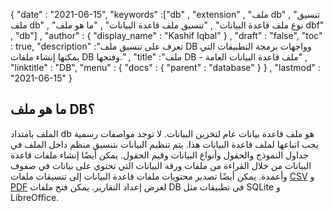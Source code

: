 {
  "date" : "2021-06-15",
  "keywords" :["db" , "extension" , "ملف db" , "تنسيق ملف db" , "نوع ملف قاعدة البيانات" , "تنسيق ملف قاعدة البيانات" , "ما هو ملف dbf" , "db"] ,
  "author" : {
    "display_name" : "Kashif Iqbal"
} ,
  "draft" : "false",
  "toc" : true,
  "description" :"تعرف على تنسيق ملف DB وواجهات برمجة التطبيقات التي يمكنها إنشاء ملفات DB وفتحها." ,
  "title" :"ملف DB - ملف قاعدة البيانات العامة" ,
  "linktitle" : "DB",
  "menu" : {
    "docs" : {
      "parent" : "database"
}
} ,
  "lastmod" : "2021-06-15"
}

## ما هو ملف DB؟

الملف بامتداد db هو ملف قاعدة بيانات عام لتخزين البيانات. لا توجد مواصفات رسمية يجب اتباعها لملف قاعدة البيانات هذا. يتم تنظيم البيانات بتنسيق منظم داخل الملف في جداول النموذج والحقول وأنواع البيانات وقيم الحقول. يمكن أيضًا إنشاء ملفات قاعدة البيانات من خلال القراءة من ملفات ورقة البيانات التي تحتوي على بيانات في صفوف وأعمدة. يمكن أيضًا تصدير محتويات ملفات قاعدة البيانات إلى تنسيقات ملفات [CSV](/ar/spreadsheet/csv/) و [PDF](/ar/pdf/) لغرض إعداد التقارير. يمكن فتح ملفات DB في تطبيقات مثل SQLite و LibreOffice.

